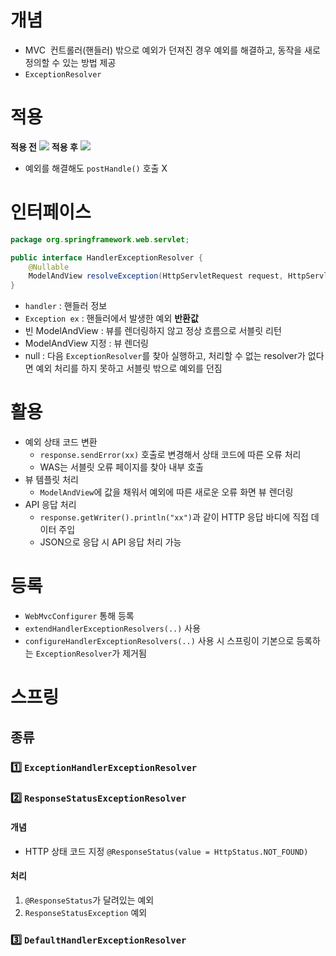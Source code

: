 # 개념
- MVC  컨트롤러(핸들러) 밖으로 예외가 던져진 경우 예외를 해결하고, 동작을 새로 정의할 수 있는 방법 제공
- `ExceptionResolver`
# 적용
**적용 전**
![](https://i.imgur.com/fdUsmLG.png)
**적용 후**
![](https://i.imgur.com/fInHKbQ.png)
- 예외를 해결해도 `postHandle()` 호출 X
# 인터페이스
```java
package org.springframework.web.servlet;  

public interface HandlerExceptionResolver {  
    @Nullable  
    ModelAndView resolveException(HttpServletRequest request, HttpServletResponse response, @Nullable Object handler, Exception ex);  
}
```
- `handler` : 핸들러 정보
- `Exception ex` : 핸들러에서 발생한 예외
**반환값**
- 빈 ModelAndView : 뷰를 렌더링하지 않고 정상 흐름으로 서블릿 리턴
- ModelAndView 지정 : 뷰 렌더링
- null : 다음 `ExceptionResolver`를 찾아 실행하고, 처리할 수 없는 resolver가 없다면 예외 처리를 하지 못하고 서블릿 밖으로 예외를 던짐
# 활용
- 예외 상태 코드 변환
	- `response.sendError(xx)` 호출로 변경해서 상태 코드에 따른 오류 처리
	- WAS는 서블릿 오류 페이지를 찾아 내부 호출
- 뷰 템플릿 처리
	- `ModelAndView`에 값을 채워서 예외에 따른 새로운 오류 화면 뷰 렌더링
- API 응답 처리
	- `response.getWriter().println("xx")`과 같이 HTTP 응답 바디에 직접 데이터 주입
	- JSON으로 응답 시 API 응답 처리 가능
# 등록
- `WebMvcConfigurer` 통해 등록
- `extendHandlerExceptionResolvers(..)` 사용
- `configureHandlerExceptionResolvers(..)` 사용 시  스프링이 기본으로 등록하는 `ExceptionResolver`가 제거됨
# 스프링
## 종류
### 1️⃣ `ExceptionHandlerExceptionResolver`
### 2️⃣ `ResponseStatusExceptionResolver`
#### 개념
- HTTP 상태 코드 지정
  `@ResponseStatus(value = HttpStatus.NOT_FOUND)`
#### 처리
1. `@ResponseStatus`가 달려있는 예외
2. `ResponseStatusException` 예외
### 3️⃣ `DefaultHandlerExceptionResolver`
